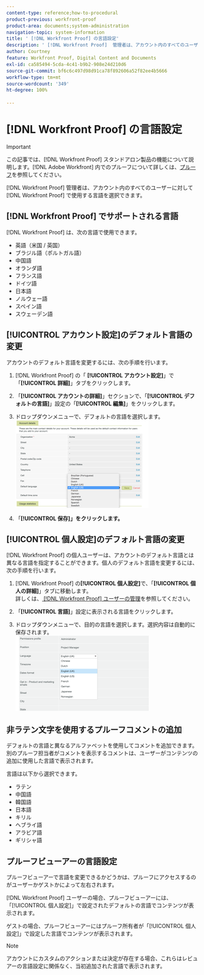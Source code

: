 ```yaml
---
content-type: reference;how-to-procedural
product-previous: workfront-proof
product-area: documents;system-administration
navigation-topic: system-information
title: ' [!DNL Workfront Proof] の言語設定'
description: ' [!DNL Workfront Proof]  管理者は、アカウント内のすべてのユーザーに対して  [!DNL Workfront Proof]  で使用する言語を選択できます。'
author: Courtney
feature: Workfront Proof, Digital Content and Documents
exl-id: ca585494-5cda-4c41-b9b2-908e24d210d6
source-git-commit: bf6c6c497d98d91ca78f892606a52f82ee4b5666
workflow-type: tm+mt
source-wordcount: '349'
ht-degree: 100%

---
```


# [!DNL Workfront Proof] の言語設定

>[!IMPORTANT]
>
>この記事では、[!DNL Workfront Proof] スタンドアロン製品の機能について説明します。[!DNL Adobe Workfront] 内でのプルーフについて詳しくは、[プルーフ](../../../review-and-approve-work/proofing/proofing.md)を参照してください。

[!DNL Workfront Proof] 管理者は、アカウント内のすべてのユーザーに対して [!DNL Workfront Proof] で使用する言語を選択できます。

## [!DNL Workfront Proof] でサポートされる言語

[!DNL Workfront Proof] は、次の言語で使用できます。

* 英語（米国 / 英国）
* ブラジル語（ポルトガル語）
* 中国語
* オランダ語
* フランス語
* ドイツ語
* 日本語
* ノルウェー語
* スペイン語
* スウェーデン語

## [!UICONTROL アカウント設定]のデフォルト言語の変更

アカウントのデフォルト言語を変更するには、次の手順を行います。

1. [!DNL Workfront Proof] の「 **[!UICONTROL アカウント設定]**」で「**[!UICONTROL 詳細]**」タブをクリックします。

1. 「**[!UICONTROL アカウントの詳細]**」セクションで、「**[!UICONTROL デフォルトの言語]**」設定の「**[!UICONTROL 編集]**」をクリックします。

1. ドロップダウンメニューで、デフォルトの言語を選択します。\
   ![account_language_setting.png](assets/account-language-setting-350x230.png)

1. 「**[!UICONTROL 保存]」をクリックします。**

## [!UICONTROL 個人設定]のデフォルト言語の変更

[!DNL Workfront Proof] の個人ユーザーは、アカウントのデフォルト言語とは異なる言語を指定することができます。個人のデフォルト言語を変更するには、次の手順を行います。

1. [!DNL Workfront Proof] の&#x200B;**[!UICONTROL 個人設定]**&#x200B;で、「**[!UICONTROL 個人の詳細]**」タブに移動します。\
   詳しくは、[ [!DNL Workfront Proof]  ユーザーの管理](../../../workfront-proof/wp-acct-admin/account-settings/manage-wp-users.md)を参照してください。

1. 「**[!UICONTROL 言語]**」設定に表示される言語をクリックします。
1. ドロップダウンメニューで、目的の言語を選択します。選択内容は自動的に保存されます。\
   ![personal_language_setting.png](assets/personal-language-setting-350x197.png)

## 非ラテン文字を使用するプルーフコメントの追加

デフォルトの言語と異なるアルファベットを使用してコメントを追加できます。別のプルーフ担当者がコメントを表示するコメントは、ユーザーがコンテンツの追加に使用した言語で表示されます。

言語は以下から選択できます。

* ラテン
* 中国語
* 韓国語
* 日本語
* キリル
* ヘブライ語
* アラビア語
* ギリシャ語

## プルーフビューアーの言語設定

プルーフビューアーで言語を変更できるかどうかは、プルーフにアクセスするのがユーザーかゲストかによって左右されます。

[!DNL Workfront Proof] ユーザーの場合、プルーフビューアーには、「[!UICONTROL 個人設定]」で設定されたデフォルトの言語でコンテンツが表示されます。

ゲストの場合、プルーフビューアーにはプルーフ所有者が「[!UICONTROL 個人設定]」で設定した言語でコンテンツが表示されます。

>[!NOTE]
>
>アカウントにカスタムのアクションまたは決定が存在する場合、これらはレビュアーの言語設定に関係なく、当初追加された言語で表示されます。
